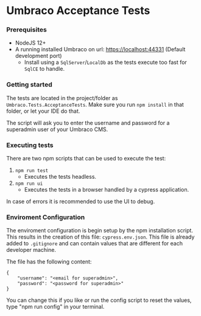 # Umbraco Acceptance Tests

### Prerequisites
- NodeJS 12+
- A running installed Umbraco on url: [https://localhost:44331](https://localhost:44331) (Default development port)
   - Install using a `SqlServer`/`LocalDb` as the tests execute too fast for `SqlCE` to handle.

### Getting started
The tests are located in the project/folder as `Umbraco.Tests.AcceptanceTests`. Make sure you run `npm install` in that folder, or let your IDE do that.

The script will ask you to enter the username and password for a superadmin user of your Umbraco CMS.

### Executing tests
There are two npm scripts that can be used to execute the test:

1. `npm run test`
   - Executes the tests headless.
1. `npm run ui`
   - Executes the tests in a browser handled by a cypress application.

 In case of errors it is recommended to use the UI to debug.

### Enviroment Configuration

The enviroment configuration is begin setup by the npm installation script.
This results in the creation of this file: `cypress.env.json`.
This file is already added to `.gitignore` and can contain values that are different for each developer machine.

The file has the following content:
```
{
    "username": "<email for superadmin>",
    "password": "<password for superadmin>"
}
```
You can change this if you like or run the config script to reset the values, type "npm run config" in your terminal.

